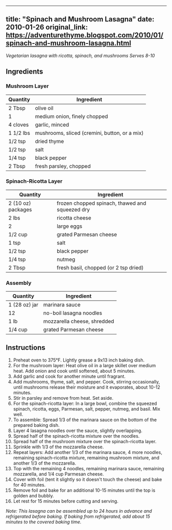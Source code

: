 <!-- filepath: /home/zacox/code/blogspot/adventurethyme/posts/2010-01-26-spinach-and-mushroom-lasagna-formatted.md -->
---
title: "Spinach and Mushroom Lasagna"
date: 2010-01-26
original_link: https://adventurethyme.blogspot.com/2010/01/spinach-and-mushroom-lasagna.html
---

_Vegetarian lasagna with ricotta, spinach, and mushrooms_
_Serves 8-10_

## Ingredients

### Mushroom Layer
| Quantity | Ingredient |
| -------- | ---------- |
| 2 Tbsp | olive oil |
| 1 | medium onion, finely chopped |
| 4 cloves | garlic, minced |
| 1 1/2 lbs | mushrooms, sliced (cremini, button, or a mix) |
| 1/2 tsp | dried thyme |
| 1/2 tsp | salt |
| 1/4 tsp | black pepper |
| 2 Tbsp | fresh parsley, chopped |

### Spinach-Ricotta Layer
| Quantity | Ingredient |
| -------- | ---------- |
| 2 (10 oz) packages | frozen chopped spinach, thawed and squeezed dry |
| 2 lbs | ricotta cheese |
| 2 | large eggs |
| 1/2 cup | grated Parmesan cheese |
| 1 tsp | salt |
| 1/2 tsp | black pepper |
| 1/4 tsp | nutmeg |
| 2 Tbsp | fresh basil, chopped (or 2 tsp dried) |

### Assembly
| Quantity | Ingredient |
| -------- | ---------- |
| 1 (28 oz) jar | marinara sauce |
| 12 | no-boil lasagna noodles |
| 1 lb | mozzarella cheese, shredded |
| 1/4 cup | grated Parmesan cheese |

## Instructions

1. Preheat oven to 375°F. Lightly grease a 9x13 inch baking dish.
2. For the mushroom layer: Heat olive oil in a large skillet over medium heat. Add onion and cook until softened, about 5 minutes.
3. Add garlic and cook for another minute until fragrant.
4. Add mushrooms, thyme, salt, and pepper. Cook, stirring occasionally, until mushrooms release their moisture and it evaporates, about 10-12 minutes.
5. Stir in parsley and remove from heat. Set aside.
6. For the spinach-ricotta layer: In a large bowl, combine the squeezed spinach, ricotta, eggs, Parmesan, salt, pepper, nutmeg, and basil. Mix well.
7. To assemble: Spread 1/3 of the marinara sauce on the bottom of the prepared baking dish.
8. Layer 4 lasagna noodles over the sauce, slightly overlapping.
9. Spread half of the spinach-ricotta mixture over the noodles.
10. Spread half of the mushroom mixture over the spinach-ricotta layer.
11. Sprinkle with 1/3 of the mozzarella cheese.
12. Repeat layers: Add another 1/3 of the marinara sauce, 4 more noodles, remaining spinach-ricotta mixture, remaining mushroom mixture, and another 1/3 of the mozzarella.
13. Top with the remaining 4 noodles, remaining marinara sauce, remaining mozzarella, and 1/4 cup Parmesan cheese.
14. Cover with foil (tent it slightly so it doesn't touch the cheese) and bake for 40 minutes.
15. Remove foil and bake for an additional 10-15 minutes until the top is golden and bubbly.
16. Let rest for 15 minutes before cutting and serving.

_Note: This lasagna can be assembled up to 24 hours in advance and refrigerated before baking. If baking from refrigerated, add about 15 minutes to the covered baking time._
